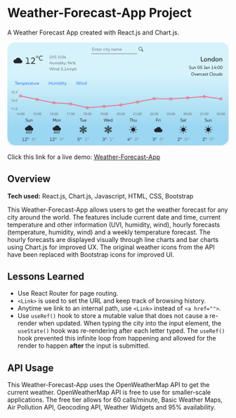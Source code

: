 # Weather-Forecast-App Project
A Weather Forecast App created with React.js and Chart.js.

![Screenshot of Weather App](public/weather-app.png)

Click this link for a live demo: [Weather-Forecast-App](https://main.d2c22tdmmbzffb.amplifyapp.com)

## Overview
**Tech used:** React.js, Chart.js, Javascript, HTML, CSS, Bootstrap

This Weather-Forecast-App allows users to get the weather forecast for any city around the world. The features include current date and time, current temperature and other information (UVI, humidity, wind), hourly forecasts (temperature, humidity, wind) and a weekly temperature forecast. The hourly forecasts are displayed visually through line charts and bar charts using Chart.js for improved UX. The original weather icons from the API have been replaced with Bootstrap icons for improved UI.

## Lessons Learned
- Use React Router for page routing.
- `<Link>` is used to set the URL and keep track of browsing history.
- Anytime we link to an internal path, use `<Link>` instead of `<a href="">`.
- Use `useRef()` hook to store a mutable value that does not cause a re-render when updated. When typing the city into the input element, the `useState()` hook was re-rendering after each letter typed. The `useRef()` hook prevented this infinite loop from happening and allowed for the render to happen **after** the input is submitted.

## API Usage
This Weather-Forecast-App uses the OpenWeatherMap API to get the current weather. OpenWeatherMap API is free to use for smaller-scale applications. The free tier allows for 60 calls/minute, Basic Weather Maps, Air Pollution API, Geocoding API, Weather Widgets and 95% availability.
